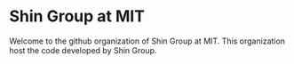 # Shin Group at MIT
Welcome to the github organization of Shin Group at MIT. This organization host the code developed by Shin Group. 
